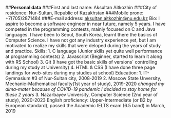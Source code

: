 ##**Personal data**
###First and last name:  Aksultan Aitkozhin
###City of residence:    Nur-Sultan, Republic of Kazakhstan
###Mobile prone:         +7(705)2871484
###E-mail address:       aksultan.aitkozhin@nu.edu.kz
Bio:                  I aspire to become a software engineer in near future, namely 5 years. I have competed in the programming contests, mainly focused on C and Java languages.
                      I have been to Seoul, South Korea, learnt there the basics of Computer Science. I have not got any industry experience yet, but I am motivated to realize
                      my skills that were deloped during the years of study and practice.
Skills:               1. C language (Junior skills yet quite well performance at programming contests)
                      2. Javascript (Beginner, started to learn it along with RS School)
                      3. Git (I have got the basic skills of versions` controlling during my study at University)
                      4. HTML & CSS (I have done three page landings for web-sites during my studies at school)
Education: 						1. IT-Gymnasium #3 of Nur-Sultan city, 2008-2019
											2. Moscow State Unversity, Mechanic-Mathematical faculty(1st year of study), 2019-2020 *changed my alma-mater because of COVID-19 pandemic I decided to stay home for these 2 years*
											3. Nazarbayev University, Computer Science (2nd year of study), 2020-2023
English proficiency:  Upper-Intermediate (or B2 by European standard), passed the Academic IELTS exam (6.5 band) in March, 2019 



  

